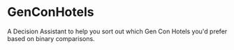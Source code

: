 # GenConHotels
A Decision Assistant to help you sort out which Gen Con Hotels you'd prefer based on binary comparisons.
